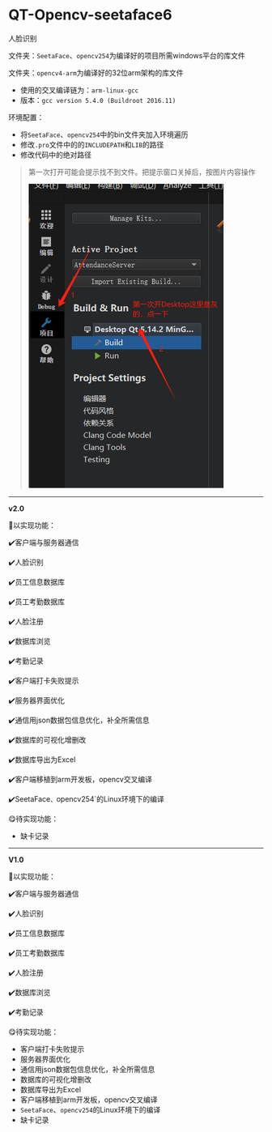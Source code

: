 # QT-Opencv-seetaface6

人脸识别

文件夹：`SeetaFace`、`opencv254`为编译好的项目所需windows平台的库文件

文件夹：`opencv4-arm`为编译好的32位arm架构的库文件

- 使用的交叉编译链为：`arm-linux-gcc`
- 版本：`gcc version 5.4.0 (Buildroot 2016.11) `

环境配置：

- 将`SeetaFace`、`opencv254`中的bin文件夹加入环境遍历
- 修改`.pro`文件中的的`INCLUDEPATH`和`LIB`的路径
- 修改代码中的绝对路径

> 第一次打开可能会提示找不到文件。把提示窗口关掉后，按图片内容操作
>
> ![image-20240709105128902](README.assets/image-20240709105128902.png)

---

**v2.0**

🥰以实现功能：

✔️客户端与服务器通信

✔️人脸识别

✔️员工信息数据库

✔️员工考勤数据库

✔️人脸注册

✔️数据库浏览

✔️考勤记录

✔️客户端打卡失败提示

✔️服务器界面优化

✔️通信用json数据包信息优化，补全所需信息

✔️数据库的可视化增删改

✔️数据库导出为Excel

✔️客户端移植到arm开发板，opencv交叉编译

✔️SeetaFace`、`opencv254`的Linux环境下的编译

😋待实现功能：

- 缺卡记录

---

**V1.0**

🥰以实现功能：

✔️客户端与服务器通信

✔️人脸识别

✔️员工信息数据库

✔️员工考勤数据库

✔️人脸注册

✔️数据库浏览

✔️考勤记录

😋待实现功能：

- 客户端打卡失败提示
- 服务器界面优化
- 通信用json数据包信息优化，补全所需信息
- 数据库的可视化增删改
- 数据库导出为Excel
- 客户端移植到arm开发板，opencv交叉编译
- `SeetaFace`、`opencv254`的Linux环境下的编译
- 缺卡记录


